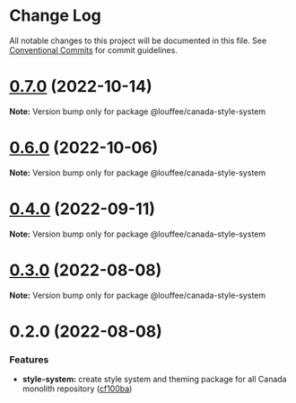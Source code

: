 # Change Log

All notable changes to this project will be documented in this file.
See [Conventional Commits](https://conventionalcommits.org) for commit guidelines.

# [0.7.0](https://github.com/louffee/canada-design-system/compare/v0.6.0...v0.7.0) (2022-10-14)

**Note:** Version bump only for package @louffee/canada-style-system





# [0.6.0](https://github.com/louffee/canada-design-system/compare/v0.5.0...v0.6.0) (2022-10-06)

**Note:** Version bump only for package @louffee/canada-style-system





# [0.4.0](https://github.com/louffee/canada-design-system/compare/v0.3.3...v0.4.0) (2022-09-11)

**Note:** Version bump only for package @louffee/canada-style-system





# [0.3.0](https://github.com/louffee/canada-design-system/compare/v0.2.0...v0.3.0) (2022-08-08)

**Note:** Version bump only for package @louffee/canada-style-system





# 0.2.0 (2022-08-08)


### Features

* **style-system:** create style system and theming package for all Canada monolith repository ([cf100ba](https://github.com/louffee/canada-design-system/commit/cf100ba9fea9a08fc7a0bd0aac41c1f645610b41))

